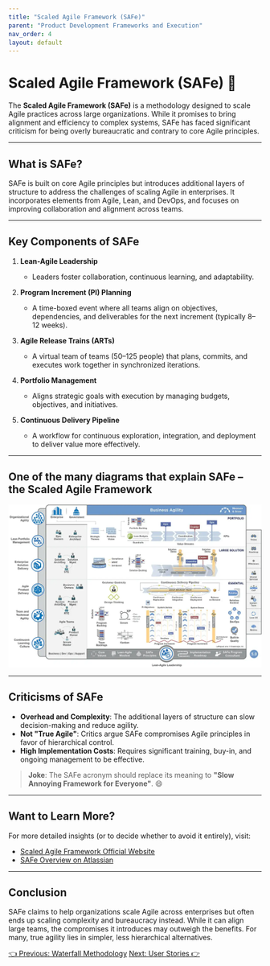 ```yaml
---
title: "Scaled Agile Framework (SAFe)"
parent: "Product Development Frameworks and Execution"
nav_order: 4
layout: default
---
```


# Scaled Agile Framework (SAFe) 🏢

The **Scaled Agile Framework (SAFe)** is a methodology designed to scale Agile practices across large organizations. While it promises to bring alignment and efficiency to complex systems, SAFe has faced significant criticism for being overly bureaucratic and contrary to core Agile principles.

---

## What is SAFe?

SAFe is built on core Agile principles but introduces additional layers of structure to address the challenges of scaling Agile in enterprises. It incorporates elements from Agile, Lean, and DevOps, and focuses on improving collaboration and alignment across teams.

---

## Key Components of SAFe

1. **Lean-Agile Leadership**  
   - Leaders foster collaboration, continuous learning, and adaptability.

2. **Program Increment (PI) Planning**  
   - A time-boxed event where all teams align on objectives, dependencies, and deliverables for the next increment (typically 8–12 weeks).

3. **Agile Release Trains (ARTs)**  
   - A virtual team of teams (50–125 people) that plans, commits, and executes work together in synchronized iterations.

4. **Portfolio Management**  
   - Aligns strategic goals with execution by managing budgets, objectives, and initiatives.

5. **Continuous Delivery Pipeline**  
   - A workflow for continuous exploration, integration, and deployment to deliver value more effectively.

---

## One of the many diagrams that explain SAFe – the Scaled Agile Framework

![The not so simple SAFe diagram workflow](../../assets/images/safe.png)

---

## Criticisms of SAFe

- **Overhead and Complexity**: The additional layers of structure can slow decision-making and reduce agility.
- **Not "True Agile"**: Critics argue SAFe compromises Agile principles in favor of hierarchical control.
- **High Implementation Costs**: Requires significant training, buy-in, and ongoing management to be effective.

> **Joke**: The SAFe acronym should replace its meaning to **"Slow Annoying Framework for Everyone"**. 😄  

---

## Want to Learn More?

For more detailed insights (or to decide whether to avoid it entirely), visit:
- [Scaled Agile Framework Official Website](https://www.scaledagileframework.com)
- [SAFe Overview on Atlassian](https://www.atlassian.com/agile/scaled-agile-framework)

---

## Conclusion

SAFe claims to help organizations scale Agile across enterprises but often ends up scaling complexity and bureaucracy instead. While it can align large teams, the compromises it introduces may outweigh the benefits. For many, true agility lies in simpler, less hierarchical alternatives.


<div class="nav-buttons">
    <a href="../5-product-development-frameworks-and-execution/waterfall-methodology" class="btn btn-secondary">👈 Previous: Waterfall Methodology</a>
    <a href="../5-product-development-frameworks-and-execution/user-stories" class="btn btn-primary">Next: User Stories 👉</a>
</div>